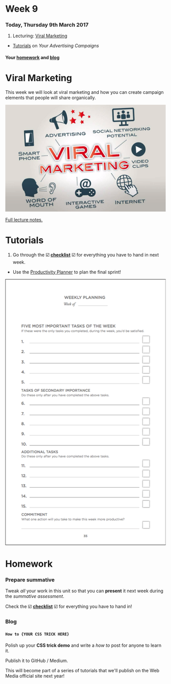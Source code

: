 # Week 9

### Today, Thursday 9th March 2017

1. Lecturing: [Viral Marketing](#viral-marketing)
* [Tutorials](#tutorials) on *Your Advertising Campaigns*

#### Your [homework](#homework) and [blog](#blog)

# Viral Marketing

This week we will look at viral marketing and how you can create campaign elements that people will share organically. 

![](https://github.com/RavensbourneWebMedia/Digital_Advertising/blob/master/sessions/09/Viral_Marketing_Image.jpg)

[Full lecture notes.](https://github.com/RavensbourneWebMedia/Digital_Advertising/blob/master/sessions/09/Digital_Advertising-viralmarketing.compressed.pdf)


# Tutorials

1. Go through the :ballot_box_with_check: [**checklist**](../10/#checklist) :ballot_box_with_check: for everything you have to hand in next week.
* Use the [Productivity Planner](https://drive.google.com/open?id=0B0FP625GojKHRlJRZWQ4cjVvSFk) to plan the final sprint!

[![](assets/weekly-planner.png)](https://drive.google.com/open?id=0B0FP625GojKHRlJRZWQ4cjVvSFk)

# Homework

### Prepare summative 

Tweak *all* your work in this unit so that you can **present** it next week during the *summative assessment*. 

Check the :ballot_box_with_check: [**checklist**](../10/#checklist) :ballot_box_with_check: for everything you have to hand in!

### Blog

#### `How to {YOUR CSS TRICK HERE}`

Polish up your **CSS trick demo** and write a *how to* post for anyone to learn it. 

Publish it to GitHub / Medium.

This will become part of a series of tutorials that we'll publish on the Web Media official site next year!